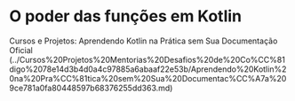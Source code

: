 # O poder das funções em Kotlin

Cursos e Projetos: Aprendendo Kotlin na Prática sem Sua Documentação Oficial (../Cursos%20Projetos%20Mentorias%20Desafios%20de%20Co%CC%81digo%2078e14d3b4d0a4c97885a6abaaf22e53b/Aprendendo%20Kotlin%20na%20Pra%CC%81tica%20sem%20Sua%20Documentac%CC%A7a%209ce781a0fa80448597b68376255dd363.md)